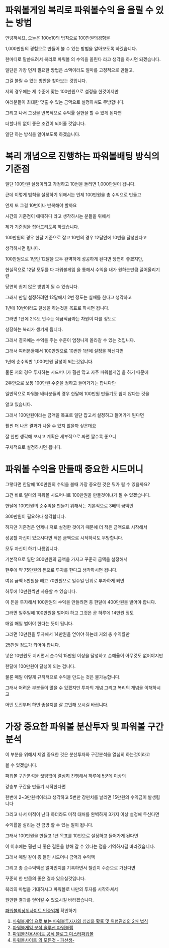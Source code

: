 
# 파워볼게임 복리로 파워볼수익 을 올릴 수 있는 방법

  

안녕하세요, 오늘은 100x10의 법칙으로 100만원의경험을

1,000만원의 경험으로 만들어 볼 수 있는 방법을 알아보도록 하겠습니다.

한마디로 말씀드려서 복리로 파워볼 의 수익을 올린다 라고 생각을 하시면 되겠습니다.

일단은 가장 먼저 필요한 방법은 소액이라도 얼마를 고정적으로 만들고,

그걸 불릴 수 있는 방안을 찾아보는 것입니다.

저의 경우에는 제 수준에 맞는 100만원으로 설정을 한것이지만

여러분들이 최대한 맞출 수 있는 금액으로 설정하셔도 무방합니다.

그리고 나서 그것을 반복적으로 수익률 실현을 할 수 있게 된다면

더할나위 없이 좋은 조건이 되어줄 것입니다.

일단 하는 방식을 알아보도록 하겠습니다.

  

# 복리 개념으로 진행하는 파워볼배팅 방식의 기준점

  

일단 100만원 설정이라고 가정하고 10번을 돌리면 1,000만원이 됩니다.

근데 이렇게 법칙을 설정하기 위해서는 언제 100만원을 총 수익으로 만들고

언제 또 그걸 10번이나 반복해야 할까요

시간의 기준점이 애매하다 라고 생각하시는 분들을 위해서

제가 기준점을 잡아드리도록 하겠습니다.

100만원의 경우 한달 기준으로 잡고 10번의 경우 12달안에 10번을 달성한다고

생각하시면 됩니다.

  

100만원으로 1년인 12달을 모두 완벽하게 성공하게 된다면 당연히 좋겠지만,

현실적으로 12달 모두를 다 파워볼게임 을 통해서 수익을 내가 원하는만큼 끌어올리기란

당연히 쉽지 않은 방법이 될 수 있습니다.

그래서 만일 설정하려면 12달에서 2번 정도는 실패를 한다고 생각하고

1년에 10번이라도 달성을 하는것을 목표로 하시면 됩니다.

그러면 1년에 2%도 안주는 예금적금과는 차원이 다를 정도로

성장하는 복리가 생기게 됩니다.

  

그래서 결국에는 수익을 주는 수준이 엄청나게 올라갈 수 있는 것입니다.

그래서 여러분들께서 100만원으로 10번만 1년에 설정을 하신다면

1년에 순수익만 1,000만원 달성이 되는것입니다.

물론 저의 경우 투자하는 시드머니가 훨씬 많고 자주 파워볼게임 을 하기 때문에

2주안으로 보통 100만원 수준을 정하고 들어가기는 합니다만

일반적으로 파워볼 배터분들의 경우 한달에 100만원 만들기도 쉽지 않다는 것을

알고 있습니다.

그래서 100만원이라는 금액을 목표로 일단 잡고서 설정하고 들어가게 된다면

훨씬 더 나은 결과가 나올 수 있지 않을까 싶은데요

잘 한번 생각해 보시고 계획은 세부적으로 짜면 짤수록 좋으니

구체적으로 설정하시면 됩니다.

  

# 파워볼 수익을 만들때 중요한 시드머니

  

그렇다면 한달에 100만원의 수익을 볼때 가장 중요한 것은 뭐가 될 수 있을까요?

그건 바로 얼마의 파워볼 시드머니로 100만원을 만들것이냐가 될 수 있겠습니다.

한달에 100만원의 순수익을 만들기 위해서는 기본적으로 3배의 금액인

300만원이 필요하다 생각합니다.

하지만 기준점은 언제나 저로 설정한 것이기 때문에 더 적은 금액으로 시작해서

성공할 자신이 있으시다면 적은 금액으로 시작하셔도 무방합니다.

모두 자신이 하기 나름입니다.

기본적으로 일단 300만원의 금액을 가지고 꾸준히 금액을 설정해서

한주에 약 75만원의 돈으로 투자를 한다고 생각하시면 됩니다.

여유 금액 5만원을 빼고 70만원으로 일주일 단위로 투자하게 되면

하루에 10만원씩만 사용할 수 있습니다.

  

이 돈을 투자해서 100만원의 수익을 만들려면 총 한달에 400만원을 벌어야 합니다.

그러면 일주일에 100만원을 벌어야 하고 그것은 곧 하루에 14만원 정도

매일 매일 벌어야 한다는 뜻이 됩니다.

그러면 10만원을 투자해서 14만원을 얻어야 하는데 거의 총 수익률만

25만원 정도가 되어야 합니다.

넣은 10만원도 지키면서 순수익 15만원 이상을 달성하고 손해율이 아무것도 없어야지만

한달에 100만원이 달성이 되는 겁니다.

물론 매일 이렇게 규칙적으로 수익을 만드는 것은 불가능합니다.

그래서 어려운 부분들이 많을 수 있겠지만 투자의 개념 그리고 복리의 개념을 이해하시고

어떤 도전부터 하면 좋을지를 잘 고민해 보시길 바랍니다.

  

# 가장 중요한 파워볼 분산투자 및 파워볼 구간분석

  

이 부분을 위해서 제일 중요한 것은 분산투자와 구간분석을 열심히 하는것이라고

볼 수 있겠습니다.

파워볼 구간분석을 끊임없이 열심히 진행해서 하루에 5군데 이상의

강승부 구간을 만들기 시작한다면

한번에 2~3만원씩이라고 생각하고 5번만 강펀치를 날리면 15만원의 수익금이 발생됩니다

그리고 나서 미적이 난다 하더라도 미적 대처를 완벽하게 3가지 이상 설정해 두신다면

수익률을 살리는 건 금방 할 수 있는 일이 됩니다.

  

그래서 100만원을 만들고 1년 목표를 10번으로 설정하고 들어가게 된다면

이 이후에는 훨씬 더 좋은 결론을 향해 갈 수 있다는 점을 기억하시길 바라겠습니다.

그래서 매일 같이 총 들인 시드머니 금액과 수익액

그리고 총 순수익액은 얼마인지를 기록하면서 챌린지 수준으로 가신다면

꾸준히 한 만큼의 좋은 결과 있으실것입니다.

복리의 마법을 기대하시고 파워볼로 나만의 투자를 시작하셔서

원만한 결과를 얻어갈 수 있으시길 바라겠습니다.

[파워볼최상위사이트 인증업체](https://kisc.io/) 확인하기 

 1. [파워볼게임 으로 보는 파워볼투자자의 심리와 확률 및 위험관리의 2배 법칙](https://listenlearnapp.com/%ED%8C%8C%EC%9B%8C%EB%B3%BC%EA%B2%8C%EC%9E%84-%EC%9C%BC%EB%A1%9C-%EB%B3%B4%EB%8A%94-%ED%8C%8C%EC%9B%8C%EB%B3%BC%ED%88%AC%EC%9E%90%EC%9E%90%EC%9D%98-%EC%8B%AC%EB%A6%AC%EC%99%80-%ED%99%95%EB%A5%A0/)
 2. [파워볼게임 분석 솔루션 파워볼랩](https://ist-contract.org/?p=32)
 3. [파워볼전용사이트 공식 블로그 미스터파워볼](https://icodashboard.io/archives/46)
 4. [파워볼사이트 의 모든것 - 파선생-](https://thechicagoanmedia.org/archives/38)

